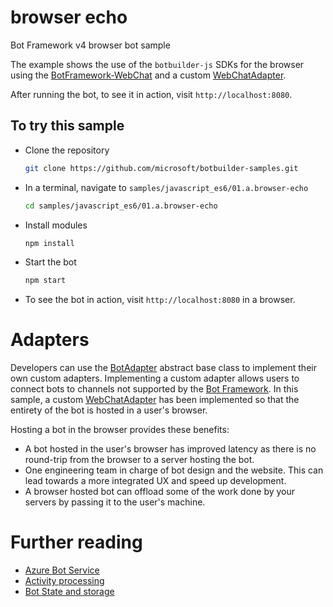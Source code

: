 # browser echo
Bot Framework v4 browser bot sample

The example shows the use of the `botbuilder-js` SDKs for the browser using the [BotFramework-WebChat](https://github.com/Microsoft/BotFramework-WebChat) and a custom [WebChatAdapter](/src/webChatAdapter.js).

After running the bot, to see it in action, visit `http://localhost:8080`.

## To try this sample
- Clone the repository
    ```bash
    git clone https://github.com/microsoft/botbuilder-samples.git
    ```
- In a terminal, navigate to `samples/javascript_es6/01.a.browser-echo`
    ```bash
    cd samples/javascript_es6/01.a.browser-echo
    ```
- Install modules
    ```bash
    npm install
    ```
- Start the bot
    ```bash
    npm start
    ```
- To see the bot in action, visit `http://localhost:8080` in a browser.

# Adapters
Developers can use the [BotAdapter](https://docs.microsoft.com/en-us/javascript/api/botbuilder-core/botadapter) abstract base class to implement their own custom adapters.
Implementing a custom adapter allows users to connect bots to channels not supported by the [Bot Framework](https://docs.microsoft.com/en-us/azure/bot-service/bot-service-manage-channels?view=azure-bot-service-4.0).
In this sample, a custom [WebChatAdapter](./src/WebChatAdapter.js) has been implemented so that the entirety of the bot is hosted in a user's browser.

Hosting a bot in the browser provides these benefits:
- A bot hosted in the user's browser has improved latency as there is no round-trip from the browser to a server hosting the bot.
- One engineering team in charge of bot design and the website. This can lead towards a more integrated UX and speed up development.
- A browser hosted bot can offload some of the work done by your servers by passing it to the user's machine.

# Further reading

- [Azure Bot Service](https://docs.microsoft.com/en-us/azure/bot-service/bot-service-overview-introduction?view=azure-bot-service-4.0)
- [Activity processing](https://docs.microsoft.com/en-us/azure/bot-service/bot-builder-concept-activity-processing?view=azure-bot-service-4.0)
- [Bot State and storage](https://docs.microsoft.com/en-us/azure/bot-service/bot-builder-storage-concept?view=azure-bot-service-4.0)
